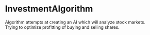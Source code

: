 # InvestmentAlgorithm
Algorithm attempts at creating an AI which will analyze stock markets. Trying to optimize profitting of buying and selling shares. 
